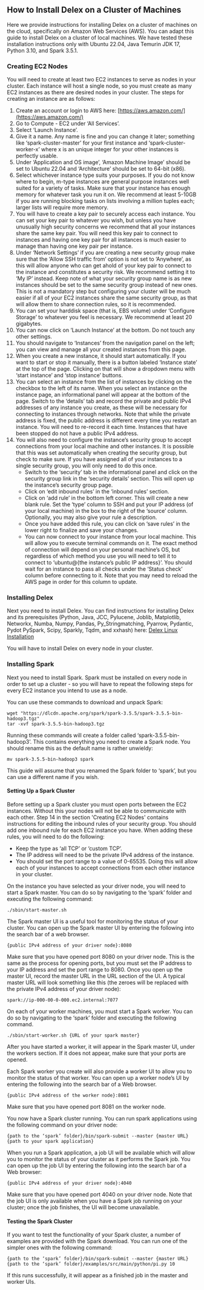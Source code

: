 ## How to Install Delex on a Cluster of Machines

Here we provide instructions for installing Delex on a cluster of machines on the cloud, specifically on Amazon Web Services (AWS). You can adapt this guide to install Delex on a cluster of local machines. We have tested these installation instructions only with Ubuntu 22.04, Java Temurin JDK 17, Python 3.10, and Spark 3.5.1. 

### Creating EC2 Nodes

You will need to create at least two EC2 instances to serve as nodes in your cluster. Each instance will host a single node, so you must create as many EC2 instances as there are desired nodes in your cluster. The steps for creating an instance are as follows:
1. Create an account or login to AWS here: [https://aws.amazon.com/](https://aws.amazon.com/)
2. Go to Compute - EC2 under ‘All Services’.
3. Select ‘Launch Instance’.
4. Give it a name. Any name is fine and you can change it later; something like ‘spark-cluster-master’ for your first instance and ‘spark-cluster-worker-x’ where x is an unique integer for your other instances is perfectly usable.
5. Under ‘Application and OS image’, ‘Amazon Machine Image’ should be set to Ubuntu 22.04 and ‘Architecture’ should be set to 64-bit (x86).
6. Select whichever instance type suits your purposes. If you do not know where to begin, m-type instances are general purpose instances well suited for a variety of tasks. Make sure that your instance has enough memory for whatever task you run it on. We recommend at least 5-10GB if you are running blocking tasks on lists involving a million tuples each; larger lists will require more memory.
7. You will have to create a key pair to securely access each instance. You can set your key pair to whatever you wish, but unless you have unusually high security concerns we recommend that all your instances share the same key pair. You will need this key pair to connect to instances and having one key pair for all instances is much easier to manage than having one key pair per instance.
8. Under ‘Network Settings’ if you are creating a new security group make sure that the ‘Allow SSH traffic from’ option is not set to ‘Anywhere’, as this will allow anyone who can get ahold of your key pair to connect to the instance and constitutes a security risk. We recommend setting it to ‘My IP’ instead. Keep note of what your security group name is as new instances should be set to the same security group instead of new ones. This is not a mandatory step but configuring your cluster will be much easier if all of your EC2 instances share the same security group, as that will allow them to share connection rules, so it is recommended.
9. You can set your harddisk space (that is, EBS volume) under ‘Configure Storage’ to whatever you feel is necessary. We recommend at least 20 gigabytes.
10. You can now click on ‘Launch Instance’ at the bottom. Do not touch any other settings.
11. You should navigate to ‘Instances’ from the navigation panel on the left; you can view and manage all your created instances from this page.
12. When you create a new instance, it should start automatically. If you want to start or stop it manually, there is a button labeled ‘Instance state’ at the top of the page. Clicking on that will show a dropdown menu with ‘start instance’ and ‘stop instance’ buttons.
13. You can select an instance from the list of instances by clicking on the checkbox to the left of its name. When you select an instance on the instance page, an informational panel will appear at the bottom of the page. Switch to the ‘details’ tab and record the private and public IPv4 addresses of any instance you create, as these will be necessary for connecting to instances through networks. Note that while the private address is fixed, the public address is different every time you restart an instance. You will need to re-record it each time. Instances that have been stopped do not have a public IPv4 address.
14. You will also need to configure the instance’s security group to accept connections from your local machine and other instances. It is possible that this was set automatically when creating the security group, but check to make sure. If you have assigned all of your instances to a single security group, you will only need to do this once.
    * Switch to the ‘security’ tab in the informational panel and click on the security group link in the ‘security details’ section. This will open up the instance’s security group page.
    * Click on ‘edit inbound rules’ in the ‘inbound rules’ section.
    * Click on ‘add rule’ in the bottom left corner. This will create a new blank rule. Set the ‘type’ column to SSH and put your IP address (of your local machine) in the box to the right of the ‘source’ column. Optionally, you may also give your rule a description.
    * Once you have added this rule, you can click on ‘save rules’ in the lower right to finalize and save your changes.
    * You can now connect to your instance from your local machine. This will allow you to execute terminal commands on it. The exact method of connection will depend on your personal machine’s OS, but regardless of which method you use you will need to tell it to connect to ‘ubuntu@{the instance’s public IP address}’. You should wait for an instance to pass all checks under the ‘Status check’ column before connecting to it. Note that you may need to reload the AWS page in order for this column to update.

### Installing Delex

Next you need to install Delex. You can find instructions for installing Delex and its prerequisites (Python, Java, JCC, Pylucene, Joblib, Matplotlib, Networkx, Numba, Numpy, Pandas, Py_Stringmatching, Pyarrow, Pydantic, Pydot PySpark, Scipy, Sparkly, Tqdm, and xxhash) here: [Delex Linux Installation](https://github.com/anhaidgroup/delex/blob/main/doc/installation-guides/install-linux-single-machine.md)

You will have to install Delex on every node in your cluster.

### Installing Spark

Next you need to install Spark. Spark must be installed on every node in order to set up a cluster - so you will have to repeat the following steps for every EC2 instance you intend to use as a node.

You can use these commands to download and unpack Spark:

    wget "https://dlcdn.apache.org/spark/spark-3.5.5/spark-3.5.5-bin-hadoop3.tgz"
    tar -xvf spark-3.5.5-bin-hadoop3.tgz

Running these commands will create a folder called ‘spark-3.5.5-bin-hadoop3’. This contains everything you need to create a Spark node. You should rename this as the default name is rather unwieldy:

    mv spark-3.5.5-bin-hadoop3 spark

This guide will assume that you renamed the Spark folder to ‘spark’, but you can use a different name if you wish.

#### Setting Up a Spark Cluster

Before setting up a Spark cluster you must open ports between the EC2 instances. Without this your nodes will not be able to communicate with each other. Step 14 in the section 'Creating EC2 Nodes' contains instructions for editing the inbound rules of your security group. You should add one inbound rule for each EC2 instance you have. When adding these rules, you will need to do the following:
* Keep the type as ‘all TCP’ or ‘custom TCP’.
* The IP address will need to be the private IPv4 address of the instance.
* You should set the port range to a value of 0-65535.
Doing this will allow each of your instances to accept connections from each other instance in your cluster.

On the instance you have selected as your driver node, you will need to start a Spark master. You can do so by navigating to the ‘spark’ folder and executing the following command:

    ./sbin/start-master.sh

The Spark master UI is a useful tool for monitoring the status of your cluster. You can open up the Spark master UI by entering the following into the search bar of a web browser.

    {public IPv4 address of your driver node}:8080

Make sure that you have opened port 8080 on your driver node. This is the same as the process for opening ports, but you must set the IP address to your IP address and set the port range to 8080. Once you open up the master UI, record the master URL in the URL section of the UI. A typical master URL will look something like this (the zeroes will be replaced with the private IPv4 address of your driver node):

    spark://ip-000-00-0-000.ec2.internal:7077

On each of your worker machines, you must start a Spark worker. You can do so by navigating to the ‘spark’ folder and executing the following command.

    ./sbin/start-worker.sh {URL of your spark master}

After you have started a worker, it will appear in the Spark master UI, under the workers section. If it does not appear, make sure that your ports are opened.

Each Spark worker you create will also provide a worker UI to allow you to monitor the status of that worker. You can open up a worker node’s UI by entering the following into the search bar of a Web browser. 

    {public IPv4 address of the worker node}:8081

Make sure that you have opened port 8081 on the worker node.

You now have a Spark cluster running. You can run spark applications using the following command on your driver node:

    {path to the ‘spark’ folder}/bin/spark-submit --master {master URL} {path to your spark application}

When you run a Spark application, a job UI will be available which will allow you to monitor the status of your cluster as it performs the Spark job. You can open up the job UI by entering the following into the search bar of a Web browser:

    {public IPv4 address of your driver node}:4040

Make sure that you have opened port 4040 on your driver node. Note that the job UI is only available when you have a Spark job running on your cluster; once the job finishes, the UI will become unavailable.

#### Testing the Spark Cluster

If you want to test the functionality of your Spark cluster, a number of examples are provided with the Spark download. You can run one of the simpler ones with the following command:

    {path to the ‘spark’ folder}/bin/spark-submit --master {master URL} {path to the ‘spark’ folder}/examples/src/main/python/pi.py 10

If this runs successfully, it will appear as a finished job in the master and worker UIs.
